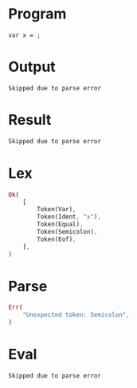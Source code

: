 # Program

```rustleaf
var x = ;
```

# Output

```
Skipped due to parse error
```

# Result

```rust
Skipped due to parse error
```

# Lex

```rust
Ok(
    [
        Token(Var),
        Token(Ident, "x"),
        Token(Equal),
        Token(Semicolon),
        Token(Eof),
    ],
)
```

# Parse

```rust
Err(
    "Unexpected token: Semicolon",
)
```

# Eval

```rust
Skipped due to parse error
```
